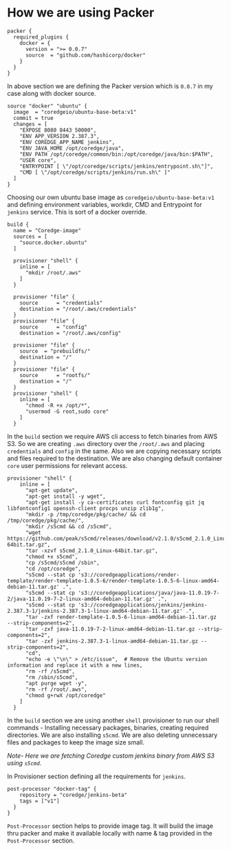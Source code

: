 # How we are using Packer

```hcl
packer {
  required_plugins {
    docker = {
      version = ">= 0.0.7"
      source  = "github.com/hashicorp/docker"
    }
  }
}
```
In above section we are defining the Packer version which is `0.0.7` in my case along with docker source.

```hcl
source "docker" "ubuntu" {
  image  = "coredgeio/ubuntu-base-beta:v1"
  commit = true
  changes = [
    "EXPOSE 8080 8443 50000",
    "ENV APP_VERSION 2.387.3",
    "ENV COREDGE_APP_NAME jenkins",
    "ENV JAVA_HOME /opt/coredge/java",
    "ENV PATH /opt/coredge/common/bin:/opt/coredge/java/bin:$PATH",
    "USER core",
    "ENTRYPOINT [ \"/opt/coredge/scripts/jenkins/entrypoint.sh\"]",
    "CMD [ \"/opt/coredge/scripts/jenkins/run.sh\" ]"
  ]
}
```

Choosing our own ubuntu base image as `coredgeio/ubuntu-base-beta:v1` and defining environment variables, workdir, CMD and Entrypoint for `jenkins` service. This is sort of a docker override.

```hcl
build {
  name = "Coredge-image"
  sources = [
    "source.docker.ubuntu"
  ]

  provisioner "shell" {
    inline = [
      "mkdir /root/.aws"
    ]
  }

  provisioner "file" {
    source      = "credentials"
    destination = "/root/.aws/credentials"
  }
  provisioner "file" {
    source      = "config"
    destination = "/root/.aws/config"

  provisioner "file" {
    source  = "prebuildfs/"
    destination = "/"
  }
  provisioner "file" {
    source      = "rootfs/"
    destination = "/"
  }
  provisioner "shell" {
    inline = [
      "chmod -R +x /opt/*",
      "usermod -G root,sudo core"
    ]
  }
```
In the `build` section we require AWS cli access to fetch binaries from AWS S3. So we are creating `.aws` directory over the `/root/.aws` and placing `credentials` and `config` in the same.
Also we are copying necessary scripts and files required to the destination. We are also changing default container `core` user permissions for relevant access.

```hcl
provisioner "shell" {
    inline = [
      "apt-get update",
      "apt-get install -y wget",
      "apt-get install -y ca-certificates curl fontconfig git jq libfontconfig1 openssh-client procps unzip zlib1g",
      "mkdir -p /tmp/coredge/pkg/cache/ && cd /tmp/coredge/pkg/cache/",
      "mkdir /s5cmd && cd /s5cmd",
      "wget https://github.com/peak/s5cmd/releases/download/v2.1.0/s5cmd_2.1.0_Linux-64bit.tar.gz",
      "tar -xzvf s5cmd_2.1.0_Linux-64bit.tar.gz",
      "chmod +x s5cmd",
      "cp /s5cmd/s5cmd /sbin",
      "cd /opt/coredge",
      "s5cmd --stat cp 's3://coredgeapplications/render-template/render-template-1.0.5-6/render-template-1.0.5-6-linux-amd64-debian-11.tar.gz' .",
      "s5cmd --stat cp 's3://coredgeapplications/java/java-11.0.19-7-2/java-11.0.19-7-2-linux-amd64-debian-11.tar.gz' .",
      "s5cmd --stat cp 's3://coredgeapplications/jenkins/jenkins-2.387.3-1/jenkins-2.387.3-1-linux-amd64-debian-11.tar.gz' .",
      "tar -zxf render-template-1.0.5-6-linux-amd64-debian-11.tar.gz  --strip-components=2",
      "tar -zxf java-11.0.19-7-2-linux-amd64-debian-11.tar.gz --strip-components=2",
      "tar -zxf jenkins-2.387.3-1-linux-amd64-debian-11.tar.gz --strip-components=2",
      "cd",
      "echo -e \"\n\" > /etc/issue",  # Remove the Ubuntu version information and replace it with a new lines,
      "rm -rf /s5cmd",
      "rm /sbin/s5cmd",
      "apt purge wget -y",
      "rm -rf /root/.aws",
      "chmod g+rwX /opt/coredge"
    ]
  }
```
In the `build` section we are using another `shell` provisioner to run our shell commands - Installing necessary packages, binaries, creating required directories. We are also installing `s5cmd`. We are also deleting unnecessary files and packages to keep the image size small. 

*Note-* *Here we are fetching Coredge custom jenkins binary from AWS S3 using `s5cmd`.*

In Provisioner section defining all the requirements for `jenkins`.

```hcl
post-processor "docker-tag" {
    repository = "coredge/jenkins-beta"
    tags = ["v1"]
  }
}
```
`Post-Processor` section helps to provide image tag. It will build the image thru packer and make it available locally with name & tag provided in the `Post-Processor` section.
